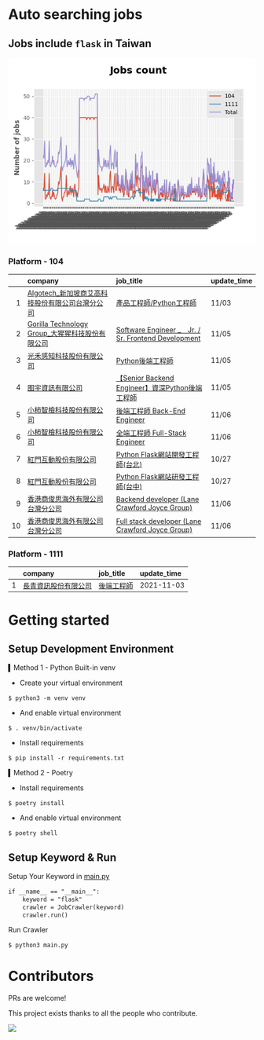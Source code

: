 # Auto searching jobs

## Jobs include `flask` in Taiwan 

 ![image](./doc/plot_img.jpg)


### Platform - 104


|    | company                                                                                                | job_title                                                                                                      | update_time   |
|---:|:-------------------------------------------------------------------------------------------------------|:---------------------------------------------------------------------------------------------------------------|:--------------|
|  1 | [Algotech_新加坡商艾高科技股份有限公司台灣分公司](https://www.104.com.tw/company/1a2x6blc6n?jobsource=jolist_c_relevance) | [產品工程師/Python工程師](https://www.104.com.tw/job/7duf1?jobsource=jolist_c_relevance)                               | 11/03         |
|  2 | [Gorilla Technology Group_大猩猩科技股份有限公司](https://www.104.com.tw/company/wilokdc?jobsource=jolist_b_date) | [Software Engineer _　Jr. / Sr. Frontend Development](https://www.104.com.tw/job/6o30x?jobsource=jolist_b_date) | 11/05         |
|  3 | [光禾感知科技股份有限公司](https://www.104.com.tw/company/1a2x6bks9s?jobsource=jolist_b_date)                      | [Python後端工程師](https://www.104.com.tw/job/71j4l?jobsource=jolist_b_date)                                        | 11/05         |
|  4 | [囿宇資訊有限公司](https://www.104.com.tw/company/1a2x6bldgy?jobsource=jolist_b_date)                          | [【Senior Backend Engineer】資深Python後端工程師](https://www.104.com.tw/job/7dr0z?jobsource=jolist_b_date)             | 11/05         |
|  5 | [小柿智檢科技股份有限公司](https://www.104.com.tw/company/1a2x6bl77l?jobsource=jolist_b_date)                      | [後端工程師 Back-End Engineer](https://www.104.com.tw/job/71bmd?jobsource=jolist_b_date)                            | 11/06         |
|  6 | [小柿智檢科技股份有限公司](https://www.104.com.tw/company/1a2x6bl77l?jobsource=jolist_b_date)                      | [全端工程師 Full-Stack Engineer](https://www.104.com.tw/job/71bmz?jobsource=jolist_b_date)                          | 11/06         |
|  7 | [紅門互動股份有限公司](https://www.104.com.tw/company/oh4m67k?jobsource=jolist_c_relevance)                      | [Python Flask網站開發工程師(台北)](https://www.104.com.tw/job/6xtfl?jobsource=jolist_c_relevance)                       | 10/27         |
|  8 | [紅門互動股份有限公司](https://www.104.com.tw/company/oh4m67k?jobsource=jolist_c_relevance)                      | [Python Flask網站研發工程師(台中)](https://www.104.com.tw/job/6kf9h?jobsource=jolist_c_relevance)                       | 10/27         |
|  9 | [香港商俊思海外有限公司台灣分公司](https://www.104.com.tw/company/wiwdx20?jobsource=jolist_b_date)                     | [Backend developer (Lane Crawford Joyce Group)](https://www.104.com.tw/job/70uyc?jobsource=jolist_b_date)      | 11/06         |
| 10 | [香港商俊思海外有限公司台灣分公司](https://www.104.com.tw/company/wiwdx20?jobsource=jolist_b_date)                     | [Full stack developer  (Lane Crawford Joyce Group)](https://www.104.com.tw/job/76ao6?jobsource=jolist_b_date)  | 11/06         |

### Platform - 1111


|    | company                                              | job_title                                      | update_time   |
|---:|:-----------------------------------------------------|:-----------------------------------------------|:--------------|
|  1 | [長青資訊股份有限公司](https://www.1111.com.tw/corp/71694811/) | [後端工程師](https://www.1111.com.tw/job/85012186/) | 2021-11-03    |



# Getting started
## Setup Development Environment
▍Method 1 - Python Built-in venv

- Create your virtual environment
```
$ python3 -m venv venv
```
- And enable virtual environment
```
$ . venv/bin/activate
```
- Install requirements
```
$ pip install -r requirements.txt 
```

▍Method 2 - Poetry
- Install requirements
```
$ poetry install
```
- And enable virtual environment
```
$ poetry shell
```

## Setup Keyword & Run

Setup Your Keyword in [main.py](./main.py#L88)
```
if __name__ == "__main__":
    keyword = "flask"
    crawler = JobCrawler(keyword)
    crawler.run()
```

Run Crawler
```
$ python3 main.py
```

# Contributors
PRs are welcome!

This project exists thanks to all the people who contribute.

<a href="https://github.com/hsuanchi/auto-search-flask-job/graphs/contributors">
  <img src="https://contrib.rocks/image?repo=hsuanchi/auto-search-flask-job"/>
</a>
